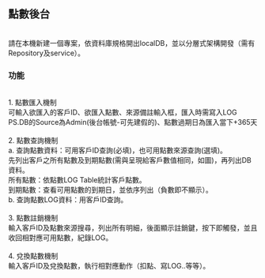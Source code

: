 
<h2>點數後台 </h2><br>
請在本機新建一個專案，依資料庫規格開出localDB，並以分層式架構開發（需有Repository及service）。 <br>
<h3>功能 </h3><br>
1.	點數匯入機制 <br>
可輸入欲匯入的客戶ID、欲匯入點數、來源備註輸入框，匯入時需寫入LOG <br>
PS.DB的Source為Admin(後台帳號-可先建假的)、點數過期日為匯入當下+365天 <br>
 <br>
2.	點數查詢機制 <br>
a.	查詢點數資料：可用客戶ID查詢(必填)，也可用點數來源查詢(選填)。 <br>
先列出客戶之所有點數及到期點數(需與呈現給客戶數值相同，如圖)，再列出DB資料。 <br>
所有點數：依點數LOG Table統計客戶點數。 <br>
到期點數：查看可用點數的到期日，並依序列出（負數即不顯示）。 <br>
b.	查詢點數LOG資料：用客戶ID查詢。 <br>
 <br>
3.	點數註銷機制 <br>
輸入客戶ID及點數來源搜尋，列出所有明細，後面顯示註銷鍵，按下即觸發，並且收回相對應可用點數，紀錄LOG。 <br>
 <br>
4.	兌換點數機制 <br>
輸入客戶ID及兌換點數，執行相對應動作（扣點、寫LOG..等等）。 <br>
